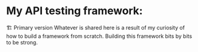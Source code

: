# My API testing framework:
🏗️ Primary version
Whatever is shared here is a result of my curiosity of how to build a framework from scratch.
Building this framework bits by bits to be strong.
